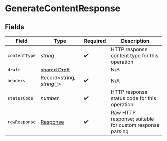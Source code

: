 # GenerateContentResponse


## Fields

| Field                                                                 | Type                                                                  | Required                                                              | Description                                                           |
| --------------------------------------------------------------------- | --------------------------------------------------------------------- | --------------------------------------------------------------------- | --------------------------------------------------------------------- |
| `contentType`                                                         | *string*                                                              | :heavy_check_mark:                                                    | HTTP response content type for this operation                         |
| `draft`                                                               | [shared.Draft](../../../sdk/models/shared/draft.md)                   | :heavy_minus_sign:                                                    | N/A                                                                   |
| `headers`                                                             | Record<string, *string*[]>                                            | :heavy_check_mark:                                                    | N/A                                                                   |
| `statusCode`                                                          | *number*                                                              | :heavy_check_mark:                                                    | HTTP response status code for this operation                          |
| `rawResponse`                                                         | [Response](https://developer.mozilla.org/en-US/docs/Web/API/Response) | :heavy_check_mark:                                                    | Raw HTTP response; suitable for custom response parsing               |